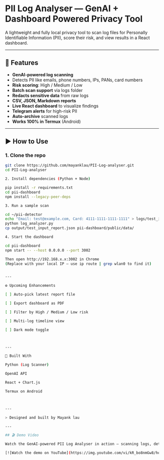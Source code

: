 # PII Log Analyser — GenAI + Dashboard Powered Privacy Tool

A lightweight and fully local privacy tool to scan log files for Personally Identifiable Information (PII), score their risk, and view results in a React dashboard.

---

## 🔧 Features

- **GenAI-powered log scanning**
- Detects PII like emails, phone numbers, IPs, PANs, card numbers
- **Risk scoring**: High / Medium / Low
- **Batch scan support** via logs folder
- **Redacts sensitive data** from raw logs
- **CSV, JSON, Markdown reports**
- **Live React dashboard** to visualize findings
- **Telegram alerts** for high-risk PII
- **Auto-archive** scanned logs
- **Works 100% in Termux** (Android)

---

## ▶️ How to Use

### 1. Clone the repo

```bash
git clone https://github.com/mayanklau/PII-Log-analyser.git
cd PII-Log-analyser

2. Install dependencies (Python + Node)

pip install -r requirements.txt
cd pii-dashboard
npm install --legacy-peer-deps

3. Run a sample scan

cd ~/pii-detector
echo "Email: test@example.com, Card: 4111-1111-1111-1111" > logs/test_input.txt
python log_analyzer.py
cp output/test_input_report.json pii-dashboard/public/data/

4. Start the dashboard

cd pii-dashboard
npm start -- --host 0.0.0.0 --port 3002

Then open http://192.168.x.x:3002 in Chrome
(Replace with your local IP — use ip route | grep wlan0 to find it)


---

⚙️ Upcoming Enhancements

[ ] Auto-pick latest report file

[ ] Export dashboard as PDF

[ ] Filter by High / Medium / Low risk

[ ] Multi-log timeline view

[ ] Dark mode toggle



---

🤖 Built With

Python (Log Scanner)

OpenAI API

React + Chart.js

Termux on Android



---

> Designed and built by Mayank lau

---

## 🎬 Demo Video

Watch the GenAI-powered PII Log Analyser in action — scanning logs, detecting sensitive data, and syncing to a dashboard.

[![Watch the demo on YouTube](https://img.youtube.com/vi/kR_bo8nmGw8/hqdefault.jpg)](https://youtu.be/kR_bo8nmGw8)
